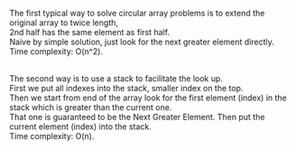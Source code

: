 The first typical way to solve circular array problems is to extend the original array to twice length, </br>
2nd half has the same element as first half.</br>
Naive by simple solution, just look for the next greater element directly.</br>
Time complexity: O(n^2).</br>

</br>
The second way is to use a stack to facilitate the look up. </br>
First we put all indexes into the stack, smaller index on the top. </br>
Then we start from end of the array look for the first element (index) in the stack which is greater than the current one. </br>
That one is guaranteed to be the Next Greater Element. Then put the current element (index) into the stack.</br>
Time complexity: O(n).</br>
